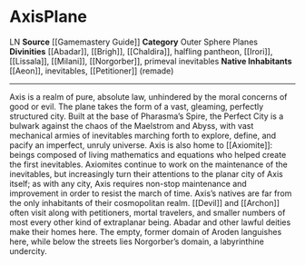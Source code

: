 ﻿---
alignment: LN
element: null
id: '14'
name: Axis
plane_category: Outer Sphere Planes
rarity: Common
source: '[[DATABASE/source/Gamemastery Guide|Gamemastery Guide]]'
trait: null
type: Plane

---
# Axis<span class="item-type">Plane</span>

<span class="trait-alignment item-trait">LN</span>
**Source** [[Gamemastery Guide]]
**Category** Outer Sphere Planes
**Divinities** [[Abadar]], [[Brigh]], [[Chaldira]], halfling pantheon, [[Irori]], [[Lissala]], [[Milani]], [[Norgorber]], primeval inevitables
**Native Inhabitants** [[Aeon]], inevitables, [[Petitioner]] (remade)

---
Axis is a realm of pure, absolute law, unhindered by the moral concerns of good or evil. The plane takes the form of a vast, gleaming, perfectly structured city. Built at the base of Pharasma’s Spire, the Perfect City is a bulwark against the chaos of the Maelstrom and Abyss, with vast mechanical armies of inevitables marching forth to explore, define, and pacify an imperfect, unruly universe. Axis is also home to [[Axiomite]]: beings composed of living mathematics and equations who helped create the first inevitables. Axiomites continue to work on the maintenance of the inevitables, but increasingly turn their attentions to the planar city of Axis itself; as with any city, Axis requires non-stop maintenance and improvement in order to resist the march of time.
 Axis’s natives are far from the only inhabitants of their cosmopolitan realm. [[Devil]] and [[Archon]] often visit along with petitioners, mortal travelers, and smaller numbers of most every other kind of extraplanar being. Abadar and other lawful deities make their homes here. The empty, former domain of Aroden languishes here, while below the streets lies Norgorber’s domain, a labyrinthine undercity.